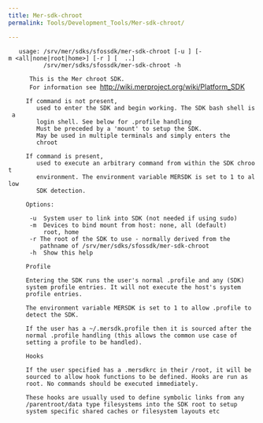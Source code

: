 ```yaml
---
title: Mer-sdk-chroot
permalink: Tools/Development_Tools/Mer-sdk-chroot/

---
```


`   usage: /srv/mer/sdks/sfossdk/mer-sdk-chroot [-u `<user>`] [-m <all|none|root|home>] [-r `<SDK root path>`] [`<command>` `<args>` ..]`  
`          /srv/mer/sdks/sfossdk/mer-sdk-chroot -h`  
  
`      This is the Mer chroot SDK.`  
`      For information see `<http://wiki.merproject.org/wiki/Platform_SDK>  
  
`     If command is not present,`  
`        used to enter the SDK and begin working. The SDK bash shell is a`  
`        login shell. See below for .profile handling`  
`        Must be preceded by a 'mount' to setup the SDK.`  
`        May be used in multiple terminals and simply enters the`  
`        chroot`  
  
`     If command is present,`  
`        used to execute an arbitrary command from within the SDK chroot`  
`        environment. The environment variable MERSDK is set to 1 to allow`  
`        SDK detection.`  
  
`     Options:`  
  
`      -u  System user to link into SDK (not needed if using sudo)`  
`      -m  Devices to bind mount from host: none, all (default)`  
`          root, home`  
`      -r The root of the SDK to use - normally derived from the`  
`         pathname of /srv/mer/sdks/sfossdk/mer-sdk-chroot`  
`      -h  Show this help`  
  
`     Profile`  
  
`     Entering the SDK runs the user's normal .profile and any (SDK)`  
`     system profile entries. It will not execute the host's system`  
`     profile entries.`  
  
`     The environment variable MERSDK is set to 1 to allow .profile to`  
`     detect the SDK.`  
  
`     If the user has a ~/.mersdk.profile then it is sourced after the`  
`     normal .profile handling (this allows the common use case of`  
`     setting a profile to be handled).`  
  
`     Hooks`  
  
`     If the user specified has a .mersdkrc in their /root, it will be`  
`     sourced to allow hook functions to be defined. Hooks are run as`  
`     root. No commands should be executed immediately.`  
  
`     These hooks are usually used to define symbolic links from any`  
`     /parentroot/data type filesystems into the SDK root to setup`  
`     system specific shared caches or filesystem layouts etc`
